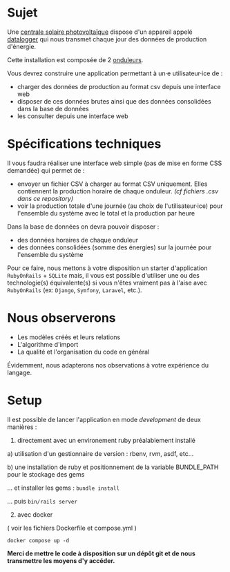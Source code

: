 # Sujet

Une [centrale solaire photovoltaïque](https://fr.wikipedia.org/wiki/Centrale_solaire_photovolta%C3%AFque) dispose d'un appareil appelé [datalogger](https://en.wikipedia.org/wiki/Data_logger) qui nous transmet chaque jour des données de production d'énergie.

Cette installation est composée de 2 [onduleurs](https://fr.wikipedia.org/wiki/Onduleur).

Vous devrez construire une application permettant à un·e utilisateur·ice de :

- charger des données de production au format csv depuis une interface web
- disposer de ces données brutes ainsi que des données consolidées dans la base de données
- les consulter depuis une interface web

# Spécifications techniques

Il vous faudra réaliser une interface web simple (pas de mise en forme CSS demandée) qui permet de :
- envoyer un fichier CSV à charger au format CSV uniquement. Elles contiennent la production horaire de chaque onduleur. *(cf fichiers .csv dans ce repository)*
- voir la production totale d'une journée (au choix de l'utilisateur·ice) pour l'ensemble du système avec le total et la production par heure

Dans la base de données on devra pouvoir disposer :
- des données horaires de chaque onduleur
- des données consolidées (somme des énergies) sur la journée pour l'ensemble du système

Pour ce faire, nous mettons à votre disposition un starter d'application `RubyOnRails` + `SQLite` mais, il vous est possible d'utiliser une ou des technologie(s) équivalente(s) si vous n'êtes vraiment pas à l'aise avec `RubyOnRails` (ex: `Django`, `Symfony`, `Laravel`, etc.).

# Nous observerons

- Les modèles créés et leurs relations
- L'algorithme d'import
- La qualité et l'organisation du code en général

Évidemment, nous adapterons nos observations à votre expérience du langage.


# Setup

Il est possible de lancer l'application en mode _development_ de deux manières :

1. directement avec un environement ruby préalablement installé

  a) utilisation d'un gestionnaire de version : rbenv, rvm, asdf, etc...

  b) une installation de ruby et positionnement de la variable BUNDLE_PATH pour le stockage des gems

  ... et installer les gems : `bundle install` 

  ... puis `bin/rails server`

2. avec docker

  ( voir les fichiers Dockerfile et compose.yml )

`docker compose up -d`


**Merci de mettre le code à disposition sur un dépôt git et de nous transmettre les moyens d'y accéder.**



